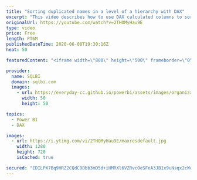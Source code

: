 ```yaml
---
title: "Sorting duplicated names in a level of a hierarchy with DAX"
excerpt: "This video describes how to use DAX calculated columns to sort names that look like duplicates at a certain level of a hierarchy, but are unique when considering their full path within the hierarchy. Article and download: https://sql.bi/662328?aff=yt"
originalUrl: https://youtube.com/watch?v=2THOMyHau9E
type: video
price: Free
length: PT6M
publishedDateTime: 2020-06-08T19:30:16Z
heat: 50

featuredContent: "<iframe width=\"800\" height=\"500\" frameborder=\"0\" src=\"https://www.youtube.com/embed/2THOMyHau9E\" allow=\"accelerometer; autoplay; encrypted-media; gyroscope; picture-in-picture\" allowfullscreen></iframe>"

provider:
  name: SQLBI
  domain: sqlbi.com
  images:
    - url: https://everyday-cc.github.io/powerbi/assets/images/organizations/sqlbi.com-50x50.jpg
      width: 50
      height: 50

topics:
  - Power BI
  - DAX

images:
  - url: https://i.ytimg.com/vi/2THOMyHau9E/maxresdefault.jpg
    width: 1280
    height: 720
    isCached: true

secured: "EDILPX7Bq9HRZ2CQdC9Dbb3mD5d+iHMRXl6VZRvcOeSFeA3JB1x9uNsqx2cWcJrWntolOHZ0FUXEMGpzd6/onX+3Sp7NtbF/KpmTkb6+UTnOpq1+ZMaldVDrsjciU+RWb6q170//sY7y22cynSV8rsP1PXAsTeG5VLweCLiLhg+OrADfzRLfm2F4SnWLf3NQ5bzcLCszgscEBwRLls3/UI5OMmmW7HI56xm7b29Cl3ZQ04GtPJCThGB+ymmTdHxGrQk01e4nP712fwrUenEP+gMV9pJZQ5qfWnMH9kgR745HUeVQ12HDIzWwBVajJH8+e+kQQfrWQoFeM9JcLcbR4zvmlP3hU9qhyUaDPNsj5NLG04fhD2KiKI0AveNQgQeRjdoFq/M9E4JyhW1pWVTwN3qmXCG3xvbllPKd/Cn+O0E=;5qFvc1Av9dLRorJ0wkMzMw=="
---
```


